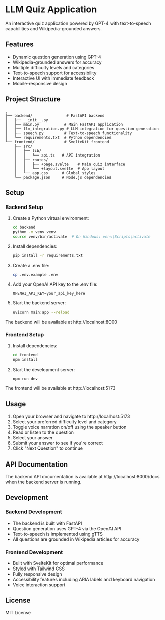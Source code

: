 # LLM Quiz Application

An interactive quiz application powered by GPT-4 with text-to-speech capabilities and Wikipedia-grounded answers.

## Features

- Dynamic question generation using GPT-4
- Wikipedia-grounded answers for accuracy
- Multiple difficulty levels and categories
- Text-to-speech support for accessibility
- Interactive UI with immediate feedback
- Mobile-responsive design

## Project Structure

```
.
├── backend/               # FastAPI backend
│   ├── __init__.py
│   ├── main.py           # Main FastAPI application
│   ├── llm_integration.py # LLM integration for question generation
│   ├── speech.py         # Text-to-speech functionality
│   └── requirements.txt  # Python dependencies
└── frontend/             # SvelteKit frontend
    ├── src/
    │   ├── lib/
    │   │   └── api.ts   # API integration
    │   ├── routes/
    │   │   ├── +page.svelte    # Main quiz interface
    │   │   └── +layout.svelte  # App layout
    │   └── app.css      # Global styles
    └── package.json     # Node.js dependencies
```

## Setup

### Backend Setup

1. Create a Python virtual environment:
   ```bash
   cd backend
   python -m venv venv
   source venv/bin/activate  # On Windows: venv\Scripts\activate
   ```

2. Install dependencies:
   ```bash
   pip install -r requirements.txt
   ```

3. Create a .env file:
   ```bash
   cp .env.example .env
   ```

4. Add your OpenAI API key to the .env file:
   ```
   OPENAI_API_KEY=your_api_key_here
   ```

5. Start the backend server:
   ```bash
   uvicorn main:app --reload
   ```

The backend will be available at http://localhost:8000

### Frontend Setup

1. Install dependencies:
   ```bash
   cd frontend
   npm install
   ```

2. Start the development server:
   ```bash
   npm run dev
   ```

The frontend will be available at http://localhost:5173

## Usage

1. Open your browser and navigate to http://localhost:5173
2. Select your preferred difficulty level and category
3. Toggle voice narration on/off using the speaker button
4. Read or listen to the question
5. Select your answer
6. Submit your answer to see if you're correct
7. Click "Next Question" to continue

## API Documentation

The backend API documentation is available at http://localhost:8000/docs when the backend server is running.

## Development

### Backend Development

- The backend is built with FastAPI
- Question generation uses GPT-4 via the OpenAI API
- Text-to-speech is implemented using gTTS
- All questions are grounded in Wikipedia articles for accuracy

### Frontend Development

- Built with SvelteKit for optimal performance
- Styled with Tailwind CSS
- Fully responsive design
- Accessibility features including ARIA labels and keyboard navigation
- Voice interaction support

## License

MIT License
